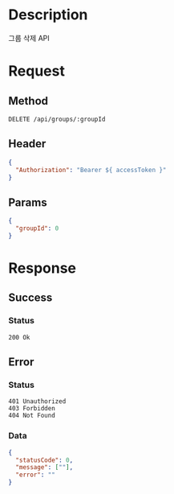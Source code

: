 # Description

그룹 삭제 API

# Request

## Method

```
DELETE /api/groups/:groupId
```

## Header

```json
{
  "Authorization": "Bearer ${ accessToken }"
}
```

## Params

```json
{
  "groupId": 0
}
```

# Response

## Success

### Status

```
200 Ok
```

## Error

### Status

```
401 Unauthorized
403 Forbidden
404 Not Found
```

### Data

```json
{
  "statusCode": 0,
  "message": [""],
  "error": ""
}
```
